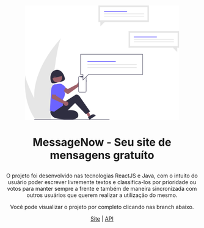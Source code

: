 <p align="center"> <img height="300" weight="203000" src="assets/logo.svg"/>

# <p align="center">MessageNow - Seu site de mensagens gratuíto</p>
<p align="center">O projeto foi desenvolvido nas tecnologias ReactJS e Java, com o intuito do usuário poder escrever livremente textos e classifica-los por prioridade ou votos para manter sempre a frente e também de maneira sincronizada com outros usuários que querem realizar a utilização do mesmo.

<p align="center">Você pode visualizar o projeto por completo clicando nas branch abaixo.

<div align="center">

[Site](https://github.com/TheMartinfer22/Projeto-UpList/tree/website)
|
[API](https://github.com/TheMartinfer22/Projeto-UpList/tree/api)

</div>
